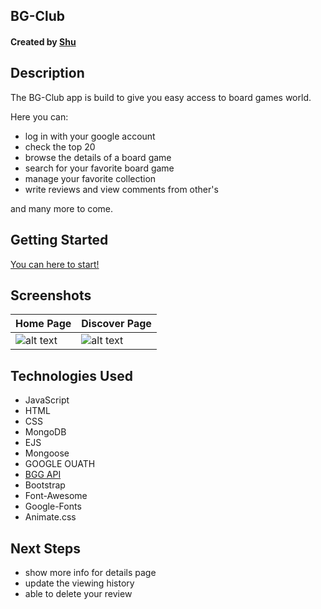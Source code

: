 ## BG-Club
#### Created by [Shu](https://www.linkedin.com/in/shunuanhu/)

## Description
The BG-Club app is build to give you easy access to board games world.

Here you can:
- log in with your google account
- check the top 20
- browse the details of a board game
- search for your favorite board game
- manage your favorite collection
- write reviews and view comments from other's

and many more to come.

## Getting Started
[You can here to start!](https://shu-bg-club.herokuapp.com/)

## Screenshots
| Home Page | Discover Page |
| ------------------------ | ----------------------- |
| ![alt text](https://i.imgur.com/MWllLgH.png) |  ![alt text](https://i.imgur.com/o26od7n.png) |


## Technologies Used
- JavaScript
- HTML
- CSS
- MongoDB
- EJS
- Mongoose
- GOOGLE OUATH
- [BGG API](https://boardgamegeek.com/wiki/page/BGG_XML_API2)
- Bootstrap
- Font-Awesome
- Google-Fonts
- Animate.css

## Next Steps
- show more info for details page
- update the viewing history
- able to delete your review